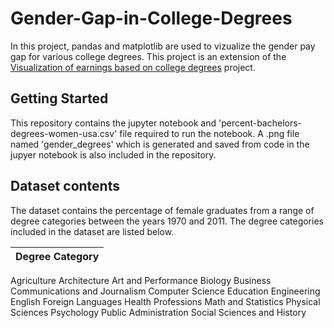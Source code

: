 # Gender-Gap-in-College-Degrees
In this project, pandas and matplotlib are used to vizualize the gender pay gap for various college degrees. This project is an extension of the [Visualization of earnings based on college degrees](https://github.com/NeilMackenzie39/Visualization-of-Earnings-Earnings-Based-on-College-Majors) project.

## Getting Started
This repository contains the jupyter notebook and 'percent-bachelors-degrees-women-usa.csv' file required to run the notebook. A .png file named 'gender_degrees' which is generated and saved from code in the jupyer notebook is also included in the repository.

## Dataset contents

The dataset contains the percentage of female graduates from a range of degree categories between the years 1970 and 2011. The degree categories included in the dataset are listed below.

|Degree Category|
|---|
Agriculture	Architecture
Art and Performance
Biology
Business
Communications and Journalism
Computer Science
Education
Engineering
English
Foreign
Languages
Health Professions
Math and Statistics
Physical Sciences
Psychology
Public Administration
Social Sciences and History



